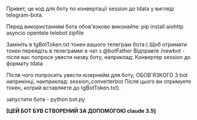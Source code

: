 Привет, це код для боту по конвертації session до tdata у вигляді telegram-botа.

Перед використанням бота обов'язково виконайте:
pip install aiohttp asyncio opentele telebot zipfile

Замініть в tgBotToken.txt токен вашого телеграм бота:(
Щоб отримати токен перейдіть в телеграммі в чат з @botFather
Відправте /newbot - після вас попросе увести назву боту, наприклад:
Конвертер session до формату tdata

Після чого попросить увести юзернейм для боту, ОБОВ'ЯЗКОГО З bot наприкінці, накприклад:
session_converterbot
Після цього ви отримуете токен, котрий вставляете до tgBotToken.txt).

запустити бота - python bot.py



<b>[ЦЕЙ БОТ БУВ СТВОРЕНИЙ ЗА ДОПОМОГОЮ claude 3.5]</b>
